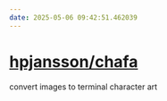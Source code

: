 ```yaml
---
date: 2025-05-06 09:42:51.462039
---
```


# [hpjansson/chafa](https://github.com/hpjansson/chafa)

convert images to terminal character art